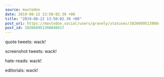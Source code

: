```yaml
---
source: mastodon
date: 2019-08-22 13:50:02.39 +00
title: "2019-08-22 13:50:02.39 +00"
post_uri: https://mastodon.social/users/gravely/statuses/102660951398840417
post_id: 102660951398840417
---
```

quote tweets: wack!

screenshot tweets: wack!

hate-reads: wack!

editorials: wack!


